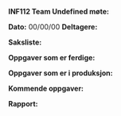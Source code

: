 **INF112 Team Undefined møte:**

**Dato:** 00/00/00 **Deltagere:**

**Saksliste:**

**Oppgaver som er ferdige:**

**Oppgaver som er i produksjon:**

**Kommende oppgaver:**

**Rapport:**
